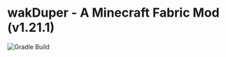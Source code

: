 # wakDuper - A Minecraft Fabric Mod (v1.21.1)
![Gradle Build](https://github.com/connor33341/wakDuper/actions/workflows/gradle.yml/badge.svg)

